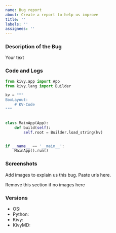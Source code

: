 ```yaml
---
name: Bug report
about: Create a report to help us improve
title: ''
labels: ''
assignees: ''
---
```


### Description of the Bug

Your text


### Code and Logs

```python
from kivy.app import App
from kivy.lang import Builder

kv = """
BoxLayout:
    # KV-Code
"""


class MainApp(App):
    def build(self):
        self.root = Builder.load_string(kv)


if __name__ == '__main__':
    MainApp().run()
```


### Screenshots

Add images to explain us this bug. Paste urls here.

Remove this section if no images here


### Versions

* OS: 
* Python: 
* Kivy: 
* KivyMD: 
